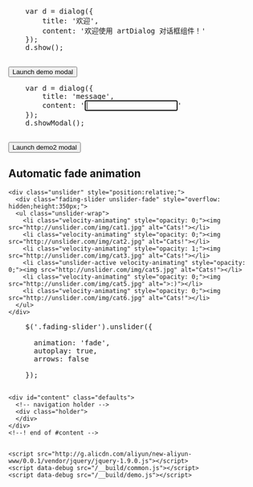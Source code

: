 <!DOCTYPE html>
<html>

<head>
    <meta charset="utf-8">
    <meta http-equiv="X-UA-Compatible" content="IE=edge,chrome=1">
    <title>Examples</title>
    <meta name="description" content="">
    <meta name="keywords" content="">
    <link rel="stylesheet" href="https://maxcdn.bootstrapcdn.com/bootstrap/3.3.6/css/bootstrap.min.css" integrity="sha384-1q8mTJOASx8j1Au+a5WDVnPi2lkFfwwEAa8hDDdjZlpLegxhjVME1fgjWPGmkzs7" crossorigin="anonymous">
</head>

<body id="demo">
    <pre>
    var d = dialog({
        title: '欢迎',
        content: '欢迎使用 artDialog 对话框组件！'
    });
    d.show();
  </pre>
  <button type="button" class="btn btn-primary btn-lg" data-toggle="modal" id="demo1">
    Launch demo modal
  </button>


  <pre>
    var d = dialog({
        title: 'message',
        content: '<input autofocus />'
    });
    d.showModal();
  </pre>
  <button type="button" class="btn btn-primary btn-lg" data-toggle="modal" id="demo2">
    Launch demo2 modal
  </button>


  <!-- slider -->
  <div class="demo">
    <h2>Automatic fade animation</h2>

    <div class="unslider" style="position:relative;">
      <div class="fading-slider unslider-fade" style="overflow: hidden;height:350px;">
      <ul class="unslider-wrap">
        <li class="velocity-animating" style="opacity: 0;"><img src="http://unslider.com/img/cat1.jpg" alt="Cats!"></li>
        <li class="velocity-animating" style="opacity: 0;"><img src="http://unslider.com/img/cat2.jpg" alt="Cats!"></li>
        <li class="velocity-animating" style="opacity: 1;"><img src="http://unslider.com/img/cat3.jpg" alt="Cats!"></li>
        <li class="unslider-active velocity-animating" style="opacity: 0;"><img src="http://unslider.com/img/cat5.jpg" alt="Cats!"></li>
        <li class="velocity-animating" style="opacity: 0;"><img src="http://unslider.com/img/cat5.jpg" alt=">:)"></li>
        <li class="velocity-animating" style="opacity: 0;"><img src="http://unslider.com/img/cat6.jpg" alt="Cats!"></li>
      </ul>
    </div>
  </div>
  <pre class="demo-usage">
    $('.fading-slider').unslider({
      <span class="hilite">
      animation: 'fade',
      autoplay: true,
      arrows: false
      </span>
    });
  </pre>


  <!-- pagenation -->
  <!--! end of #sidebar -->
    <div id="content" class="defaults">
      <!-- navigation holder -->
      <div class="holder">
      </div>
    </div>
    <!--! end of #content -->


    <script src="http://g.alicdn.com/aliyun/new-aliyun-www/0.0.1/vendor/jquery/jquery-1.9.0.js"></script>
    <script data-debug src="/__build/common.js"></script>
    <script data-debug src="/__build/demo.js"></script>
</body>

</html>
